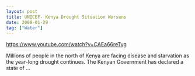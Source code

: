 ```yaml
---
layout: post
title: UNICEF- Kenya Drought Situation Worsens
date: 2008-01-29
tag: ["Water"]
---
```


https://www.youtube.com/watch?v=CAEa66reTyg  

Millions of people in the north of Kenya are facing disease and starvation as the year-long drought continues. The Kenyan Government has declared a state of ...